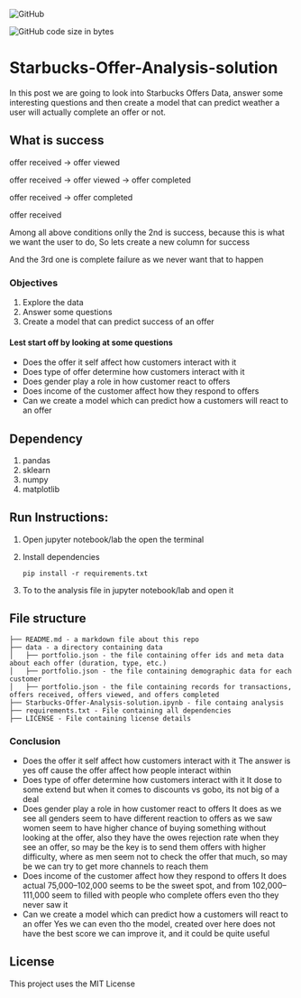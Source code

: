 ![GitHub](.assets/README/Starbucks-Offer-Analysis-solution.svg)

![GitHub code size in bytes](.assets/README/Starbucks-Offer-Analysis-solution-1593315182550.svg)

# Starbucks-Offer-Analysis-solution

In this post we are going to look into Starbucks Offers Data, answer some interesting questions and then create a model that can predict weather a user will actually complete an offer or not.

## What is success

offer received -> offer viewed

offer received -> offer viewed -> offer completed

offer received -> offer completed

offer received 


Among all above conditions onlly the 2nd is success, because this is what we want the user to do, So lets create a new column for success

And the 3rd one is complete failure as we never want that to happen

### Objectives

1. Explore the data 
2. Answer some questions
3. Create a model that can predict success of an offer

#### Lest start off by looking at some questions

- Does the offer it self affect how customers interact with it
- Does type of offer determine how customers interact with it
- Does gender play a role in how customer react to offers
- Does income of the customer affect how they respond to offers 
- Can we create a model which can predict how a customers will react to an offer

## Dependency

1. pandas
1. sklearn
1. numpy
1. matplotlib

## Run Instructions:

1. Open jupyter notebook/lab the open the terminal 

2. Install dependencies

    `pip install -r requirements.txt`

3. To to the analysis file in jupyter notebook/lab and open it

## File structure 

```
├── README.md - a markdown file about this repo
├── data - a directory containing data
│   ├── portfolio.json - the file containing offer ids and meta data about each offer (duration, type, etc.)
│   ├── portfolio.json - the file containing demographic data for each customer
│   ├── portfolio.json - the file containing records for transactions, offers received, offers viewed, and offers completed
├── Starbucks-Offer-Analysis-solution.ipynb - file containg analysis
├── requirements.txt - File containing all dependencies
├── LICENSE - File containing license details
```

### Conclusion

- Does the offer it self affect how customers interact with it
    The answer is yes off cause the offer affect how people interact within
- Does type of offer determine how customers interact with it
    It dose to some extend but when it comes to discounts vs gobo, its not big of a deal
- Does gender play a role in how customer react to offers
    It does as we see all genders seem to have different reaction to offers as we saw women seem to have higher chance of buying something without looking at the offer, also they have the owes rejection rate when they see an offer, so may be the key is to send them offers with higher difficulty, where as men seem not to check the offer that much, so may be we can try to get more channels to reach them
- Does income of the customer affect how they respond to offers
    It does actual 75,000–102,000 seems to be the sweet spot, and from 102,000–111,000 seem to filled with people who complete offers even tho they never saw it
- Can we create a model which can predict how a customers will react to an offer
    Yes we can even tho the model, created over here does not  have the best score we can improve it, and it could be quite useful

## License

This project uses the MIT License